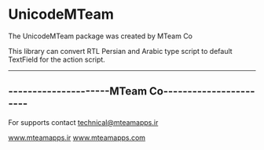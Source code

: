 # UnicodeMTeam
The UnicodeMTeam package was created by MTeam Co

This library can convert RTL Persian and Arabic type script to default TextField for the action script.



----------------------------------------------------
---------------------MTeam Co-----------------------
----------------------------------------------------


For supports contact
technical@mteamapps.ir

www.mteamapps.ir
www.mteamapps.com
